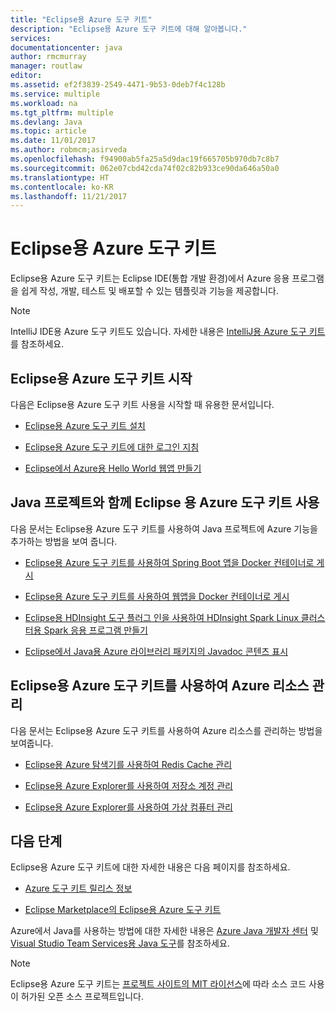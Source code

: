 ```yaml
---
title: "Eclipse용 Azure 도구 키트"
description: "Eclipse용 Azure 도구 키트에 대해 알아봅니다."
services: 
documentationcenter: java
author: rmcmurray
manager: routlaw
editor: 
ms.assetid: ef2f3839-2549-4471-9b53-0deb7f4c128b
ms.service: multiple
ms.workload: na
ms.tgt_pltfrm: multiple
ms.devlang: Java
ms.topic: article
ms.date: 11/01/2017
ms.author: robmcm;asirveda
ms.openlocfilehash: f94900ab5fa25a5d9dac19f665705b970db7c8b7
ms.sourcegitcommit: 062e07cbd42cda74f02c82b933ce90da646a50a0
ms.translationtype: HT
ms.contentlocale: ko-KR
ms.lasthandoff: 11/21/2017
---
```

# <a name="azure-toolkit-for-eclipse"></a>Eclipse용 Azure 도구 키트
Eclipse용 Azure 도구 키트는 Eclipse IDE(통합 개발 환경)에서 Azure 응용 프로그램을 쉽게 작성, 개발, 테스트 및 배포할 수 있는 템플릿과 기능을 제공합니다.

> [!NOTE]
> 
> IntelliJ IDE용 Azure 도구 키트도 있습니다. 자세한 내용은 [IntelliJ용 Azure 도구 키트](../intellij/azure-toolkit-for-intellij.md)를 참조하세요.
> 

## <a name="get-started-with-the-azure-toolkit-for-eclipse"></a>Eclipse용 Azure 도구 키트 시작
다음은 Eclipse용 Azure 도구 키트 사용을 시작할 때 유용한 문서입니다.

* [Eclipse용 Azure 도구 키트 설치](azure-toolkit-for-eclipse-installation.md)

* [Eclipse용 Azure 도구 키트에 대한 로그인 지침](azure-toolkit-for-eclipse-sign-in-instructions.md)

* [Eclipse에서 Azure용 Hello World 웹앱 만들기](/azure/app-service-web/app-service-web-eclipse-create-hello-world-web-app)

## <a name="use-the-azure-toolkit-for-eclipse-with-your-java-projects"></a>Java 프로젝트와 함께 Eclipse 용 Azure 도구 키트 사용
다음 문서는 Eclipse용 Azure 도구 키트를 사용하여 Java 프로젝트에 Azure 기능을 추가하는 방법을 보여 줍니다.

* [Eclipse용 Azure 도구 키트를 사용하여 Spring Boot 앱을 Docker 컨테이너로 게시](azure-toolkit-for-eclipse-publish-spring-boot-docker-app.md)

* [Eclipse용 Azure 도구 키트를 사용하여 웹앱을 Docker 컨테이너로 게시](azure-toolkit-for-eclipse-publish-as-docker-container.md)

* [Eclipse용 HDInsight 도구 플러그 인을 사용하여 HDInsight Spark Linux 클러스터용 Spark 응용 프로그램 만들기](/azure/hdinsight/hdinsight-apache-spark-eclipse-tool-plugin)

* [Eclipse에서 Java용 Azure 라이브러리 패키지의 Javadoc 콘텐츠 표시](azure-toolkit-for-eclipse-displaying-javadoc-content-for-azure-libraries.md)

## <a name="manage-azure-resources-using-the-azure-toolkit-for-eclipse"></a>Eclipse용 Azure 도구 키트를 사용하여 Azure 리소스 관리
다음 문서는 Eclipse용 Azure 도구 키트를 사용하여 Azure 리소스를 관리하는 방법을 보여줍니다.

* [Eclipse용 Azure 탐색기를 사용하여 Redis Cache 관리](azure-toolkit-for-eclipse-managing-redis-caches-using-azure-explorer.md)

* [Eclipse용 Azure Explorer를 사용하여 저장소 계정 관리](azure-toolkit-for-eclipse-managing-storage-accounts-using-azure-explorer.md)

* [Eclipse용 Azure Explorer를 사용하여 가상 컴퓨터 관리](azure-toolkit-for-eclipse-managing-virtual-machines-using-azure-explorer.md)

## <a name="next-steps"></a>다음 단계

Eclipse용 Azure 도구 키트에 대한 자세한 내용은 다음 페이지를 참조하세요.

* [Azure 도구 키트 릴리스 정보](https://github.com/Microsoft/azure-tools-for-java/releases)

* [Eclipse Marketplace의 Eclipse용 Azure 도구 키트](http://marketplace.eclipse.org/content/azure-toolkit-eclipse)

Azure에서 Java를 사용하는 방법에 대한 자세한 내용은 [Azure Java 개발자 센터](https://azure.microsoft.com/develop/java/) 및 [Visual Studio Team Services용 Java 도구](https://java.visualstudio.com/)를 참조하세요.

<!-- [!INCLUDE [azure-toolkit-for-eclipse-additional-resources](../includes/azure-toolkit-for-eclipse-additional-resources.md)] -->

> [!NOTE]
> 
> Eclipse용 Azure 도구 키트는 [프로젝트 사이트의 MIT 라이선스](https://github.com/microsoft/azure-tools-for-java)에 따라 소스 코드 사용이 허가된 오픈 소스 프로젝트입니다.
> 

<!-- URL List -->

[Azure Java Developer Center]: https://docs.microsoft.com/java/azure
[Java Tools for Visual Studio Team Services]: https://java.visualstudio.com/

<!-- Temporarily Deprecated URLs -->

<!-- [Deploying large deployments](azure-toolkit-for-eclipse-deploying-large-deployments.md) -->
<!-- [How to Maintain Session Data with Session Affinity]: http://go.microsoft.com/fwlink/?LinkID=699539 -->
<!-- [How to Use Co-located Caching]: http://go.microsoft.com/fwlink/?LinkID=699542 -->
<!-- [How to Use Dedicated Caching]: http://go.microsoft.com/fwlink/?LinkID=699543 -->
<!-- [How to Use JMS with AMQP 1.0 in Azure with Eclipse]: http://go.microsoft.com/fwlink/?LinkID=699544 -->
<!-- [How to Use SSL Offloading]: http://go.microsoft.com/fwlink/?LinkID=699545 -->
<!-- [SSL Offloading]: http://go.microsoft.com/fwlink/?LinkID=699549 -->
<!-- [Using the Azure Service Runtime Library in JSP]: http://go.microsoft.com/fwlink/?LinkID=699551 -->
<!-- [How to Authenticate Web Users with Azure Access Control Service Using Eclipse]: /azure/active-directory/active-directory-java-authenticate-users-access-control-eclipse.md -->
<!-- [Debug a Java Web App on Azure in Eclipse]: /azure/app-service-web/app-service-web-debug-java-web-app-in-eclipse.md -->
<!-- [Debugging Azure Applications in Eclipse]: azure-toolkit-for-eclipse-debugging-azure-applications.md -->

<!-- Legacy MSDN URL = https://msdn.microsoft.com/library/azure/hh694271.aspx -->
